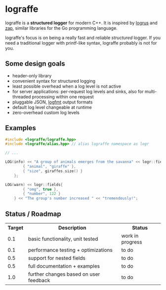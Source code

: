 # lograffe
lograffe is a **structured logger** for modern C++. It is inspired by [logrus](https://github.com/sirupsen/logrus) and [zap](https://github.com/uber-go/zap), similar libraries for the Go programming language.

lograffe's focus is on being a really fast and reliable _structured_ logger. If you need a traditional logger with printf-like syntax, lograffe probably is not for you.

## Some design goals

* header-only library
* convenient syntax for structured logging
* least possible overhead when a log level is not active
* for server applications: per-request log levels and sinks, also for multi-threaded processing within one request
* pluggable JSON, [logfmt](https://github.com/go-logfmt/logfmt) output formats
* default log level changeable at runtime
* zero-overhead custom log levels

## Examples

```c++
#include <lograffe/lograffe.hpp>
#include <lograffe/alias.hpp> // alias lograffe namespace as logr

// ...

LOG(info) << "A group of animals emerges from the savanna" << logr::fields{
        { "animal", "giraffe" },
        { "size", giraffes.size() }
    };

LOG(warn) << logr::fields{
        { "omg", true },
        { "number", 122 }
    } << "The group's number increased " << "tremendously!";
```

## Status / Roadmap

<table>
<tr><th>Target</th><th>Description</th><th>Status</th></tr>
<tr><td>0.1</td><td>basic functionality, unit tested</td><td>work in progress</td></tr>
<tr><td>0.1</td><td>performance testing + optimizations</td><td>to do</td></tr>
<tr><td>0.5</td><td>support for nested fields</td><td>to do</td></tr>
<tr><td>0.5</td><td>full documentation + examples</td><td>to do</td></tr>
<tr><td>1.0</td><td>further changes based on user feedback</td><td>to do</td></tr>
</table>

